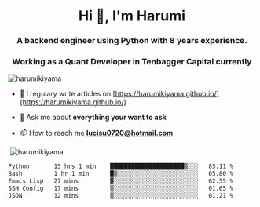 <h1 align="center">Hi 👋, I'm Harumi</h1>
<h3 align="center">A backend engineer using <b>Python</b> with 8 years experience.</h3>
<h3 align="center">Working as a Quant Developer in <b>Tenbagger Capital</b> currently</h3>

<p align="left"> <img src="https://komarev.com/ghpvc/?username=harumikiyama" alt="harumikiyama" /> </p>


- 📝 I regulary write articles on [https://harumikiyama.github.io/](https://harumikiyama.github.io/)

- 💬 Ask me about **everything your want to ask**

- 📫 How to reach me **lucisu0720@hotmail.com**

<p>&nbsp;<img align="center" src="https://github-readme-stats.vercel.app/api?username=harumikiyama&show_icons=true" alt="harumikiyama" /></p>


<!--START_SECTION:waka-->

```txt
Python       15 hrs 1 min    █████████████████████▒░░░   85.11 %
Bash         1 hr 1 min      █▒░░░░░░░░░░░░░░░░░░░░░░░   05.80 %
Emacs Lisp   27 mins         ▓░░░░░░░░░░░░░░░░░░░░░░░░   02.55 %
SSH Config   17 mins         ▒░░░░░░░░░░░░░░░░░░░░░░░░   01.65 %
JSON         12 mins         ▒░░░░░░░░░░░░░░░░░░░░░░░░   01.21 %
```

<!--END_SECTION:waka-->
